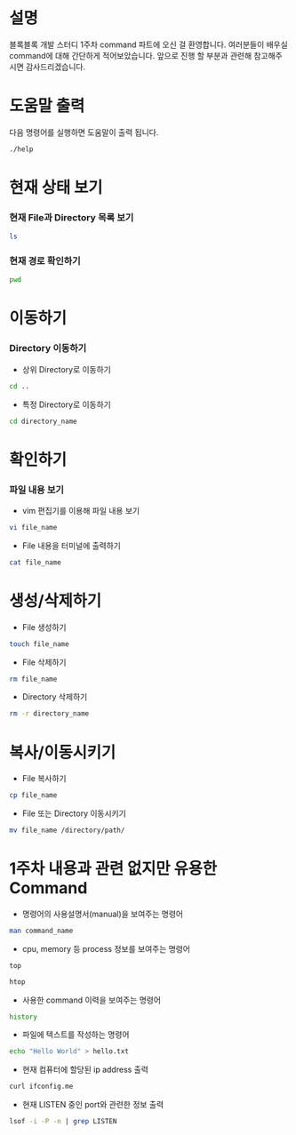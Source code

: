 # 설명
블록블록 개발 스터디 1주차 command 파트에 오신 걸 환영합니다. 여러분들이 배우실 command에 대해 간단하게 적어보았습니다. 앞으로 진행 할 부분과 관련해 참고해주시면 감사드리겠습니다.

# 도움말 출력
다음 명령어를 실행하면 도움말이 출력 됩니다.
``` bash
./help
```

# 현재 상태 보기

### 현재 File과 Directory 목록 보기
``` bash
ls
```

### 현재 경로 확인하기
``` bash
pwd
```


# 이동하기

### Directory 이동하기
- 상위 Directory로 이동하기
``` bash
cd ..
```

- 특정 Directory로 이동하기
``` bash
cd directory_name
```

# 확인하기

### 파일 내용 보기
- vim 편집기를 이용해 파일 내용 보기
``` bash
vi file_name
```

- File 내용을 터미널에 출력하기
``` bash
cat file_name
```

# 생성/삭제하기
- File 생성하기
``` bash
touch file_name
```

- File 삭제하기
``` bash
rm file_name
```

- Directory 삭제하기
``` bash
rm -r directory_name
```

# 복사/이동시키기
- File 복사하기
``` bash
cp file_name
```

- File 또는 Directory 이동시키기
``` bash
mv file_name /directory/path/
```

# 1주차 내용과 관련 없지만 유용한 Command

- 명령어의 사용설명서(manual)을 보여주는 명령어
``` bash
man command_name
```

- cpu, memory 등 process 정보를 보여주는 명령어
``` bash
top
```
``` bash
htop
```

- 사용한 command 이력을 보여주는 명령어
``` bash
history
```

- 파일에 텍스트를 작성하는 명령어
``` bash
echo "Hello World" > hello.txt
```

- 현재 컴퓨터에 할당된 ip address 출력
``` bash
curl ifconfig.me
```

- 현재 LISTEN 중인 port와 관련한 정보 출력
``` bash
lsof -i -P -n | grep LISTEN
```
